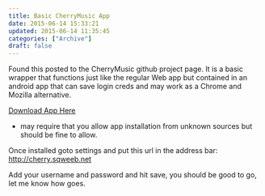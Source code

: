 ```yaml
---
title: Basic CherryMusic App
date: 2015-06-14 15:33:21
updated: 2015-06-14 11:35:45
categories: ["Archive"]
draft: false
---
```


Found this posted to the CherryMusic github project page. It is a basic wrapper that functions just like the regular Web app but contained in an android app that can save login creds and may work as a Chrome and Mozilla alternative.

<a href='https://github.com/de-live-gdev/cherrymusic_android/releases/download/v1.0/cherrymusic_v1.0_debug.apk'>Download App Here </a> 

- may require that you allow app installation from unknown sources but should be fine to allow.

Once installed goto settings and put this url in the address bar: http://cherry.sqweeb.net 

Add your username and password and hit save, you should be good to go, let me know how goes.